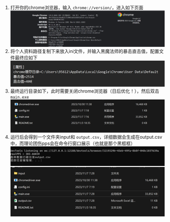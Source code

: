 1. 打开你的chrome浏览器，输入 ``chrome://version/``，进入如下页面![1699311396246](image/README/1699311396246.png)
2. 将个人资料路径复制下来放入ini文件，并输入黑魔法师的暴击直击值，配置文件最终应如下![1699312978064](image/README/1699312978064.png)
3. 最终运行目录如下，此时需要关闭chrome浏览器（日后优化！），然后双击 ``main.exe``![1699313085229](image/README/1699313085229.png)
4. 运行后会得到一个文件夹input和 ``output.csv``，详细数据会生成在output.csv中，而理论团伤pps会在命令行窗口展示（也就是那个黑框框）![1699313454755](image/README/1699313454755.png)![1699313357465](image/README/1699313357465.png)
